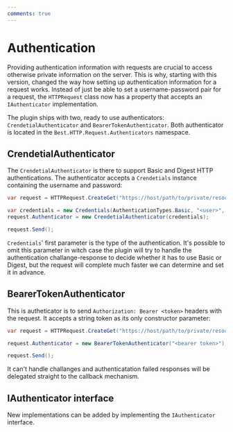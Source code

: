 ```yaml
---
comments: true
---
```


# Authentication

Providing authentication information with requests are crucial to access otherwise private information on the server.
This is why, starting with this version, changed the way how setting up authentication information for a request works. 
Instead of just be able to set a username-password pair for a request, the `HTTPRequest` class now has a property that accepts an `IAuthenticator` implementation.

The plugin ships with two, ready to use authenticators: `CrendetialAuthenticator` and `BearerTokenAuthenticator`.
Both authenticator is located in the `Best.HTTP.Request.Authenticators` namespace.

## CrendetialAuthenticator

The `CrendetialAuthenticator` is there to support Basic and Digest HTTP authentications. The authenticator accepts a `Crendetials` instance containing the username and password:

```cs hl_lines="3-4"
var request = HTTPRequest.CreateGet("https://host/path/to/private/resource", callback);

var credentials = new Credentials(AuthenticationTypes.Basic, "<user>", "<passwd>");
request.Authenticator = new CrendetialAuthenticator(credentials);

request.Send();
```

`Credentials`' first parameter is the type of the authentication. 
It's possible to omit this parameter in witch case the plugin will try to handle the authentication challange-response to decide whether it has to use Basic or Digest, but the request will complete much faster we can determine and set it in advance.

## BearerTokenAuthenticator

This is autheticator is to send `Authorization: Bearer <token>` headers with the request. It accepts a string token as its only constructor parameter:

```cs
var request = HTTPRequest.CreateGet("https://host/path/to/private/resource", callback);

request.Authenticator = new BearerTokenAuthenticator("<bearer token>");

request.Send();
```

It can't handle challanges and authenticatation failed responses will be delegated straight to the callback mechanism.

## IAuthenticator interface

New implementations can be added by implementing the `IAuthenticator` interface.
